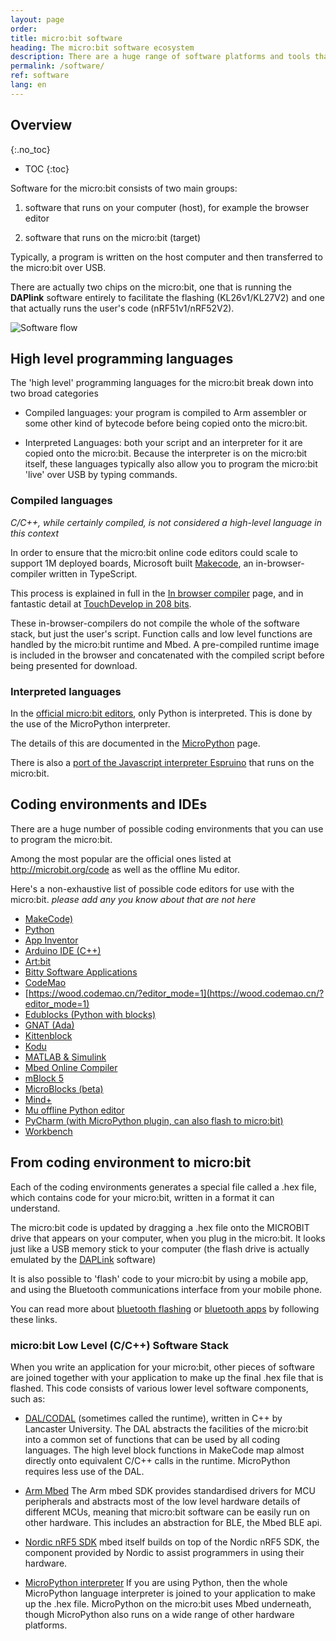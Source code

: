 ```yaml
---
layout: page
order:
title: micro:bit software
heading: The micro:bit software ecosystem
description: There are a huge range of software platforms and tools that make the micro:bit work as well as it does. This page outlines what they are and redirects you to more detailed explanations of the different projects.
permalink: /software/
ref: software
lang: en
---
```


## Overview
{:.no_toc}

* TOC
{:toc}

Software for the micro:bit consists of two main groups:
1. software that runs on your computer (host), for example the browser editor

2. software that runs on the micro:bit (target)

Typically, a program is written on the host computer and then transferred to
the micro:bit over USB. 

There are actually two chips on the
micro:bit, one that is running the **DAPlink** software entirely to facilitate the flashing (KL26<span class="v1">v1</span>/KL27<span class="v2">V2</span>) and one that actually runs the user's code (nRF51<span class="v1">v1</span>/nRF52<span class="v2">V2</span>).

![Software flow](/docs/software/assets/software-program.svg)


## High level programming languages

The 'high level' programming languages for the micro:bit break down into
two broad categories

* Compiled languages: your program is compiled to Arm assembler or some other kind of bytecode before being copied onto the micro:bit.

* Interpreted Languages: both your script and an interpreter for it are copied onto the micro:bit. Because the interpreter is on the micro:bit itself, these languages typically also allow you to program the micro:bit 'live' over USB by typing commands.

### Compiled languages

*C/C++, while certainly compiled, is not considered a high-level language in this context*

In order to ensure that the micro:bit online code editors could scale to support 1M deployed boards, Microsoft built [Makecode](https://makecode.microbit.org), an in-browser-compiler written in TypeScript.

This process is explained in full in the [In browser compiler](/software/in_browser_compiler) page, and in fantastic detail at [TouchDevelop in 208 bits](https://www.touchdevelop.com/docs/touch-develop-in-208-bits).

These in-browser-compilers do not compile the whole of the software stack,
but just the user's script. Function calls and low level functions are
handled by the micro:bit runtime and Mbed. A pre-compiled runtime image is
included in the browser and concatenated with the compiled script before
being presented for download.

### Interpreted languages

In the [official micro:bit editors](https://microbit.org/code), only Python is interpreted. This is done by the use of the MicroPython interpreter.

The details of this are documented in the [MicroPython](/software/micropython) page.

There is also a [port of the Javascript interpreter Espruino](http://www.espruino.com/MicroBit) that runs on the micro:bit.

## Coding environments and IDEs

There are a huge number of possible coding environments that you can use
to program the micro:bit.

Among the most popular are the official ones listed at http://microbit.org/code as well as the offline Mu editor.

Here's a non-exhaustive list of possible code editors for use with the micro:bit. *please add any you know about that are not here*

* [MakeCode)](https://makecode.microbit.org)
* [Python](https://python.microbit.org)
* [App Inventor](http://iot.appinventor.mit.edu/#/microbit/microbitintro)
* [Arduino IDE (C++)](https://learn.adafruit.com/use-micro-bit-with-arduino/overview)
* [Art:bit](https://kidscodejeunesse.org/artbit)
* [Bitty Software Applications](https://bittysoftware.blogspot.com/p/applications.html)
* [CodeMao](https://ide.codemao.cn/)
* [https://wood.codemao.cn/?editor_mode=1](https://wood.codemao.cn/?editor_mode=1)
* [Edublocks (Python with blocks)](https://app.edublocks.org/#MicroBit)
* [GNAT (Ada)](https://github.com/AdaCore/Ada_Drivers_Library/tree/master/examples/MicroBit)
* [Kittenblock](https://www.kittenbot.cc/pages/software)
* [Kodu](https://www.kodugamelab.com/resources/bbc-microbit/)
* [MATLAB & Simulink](https://uk.mathworks.com/academia/highschool/courseware/microbit.html)
* [Mbed Online Compiler](http://developer.mbed.org/platforms/Microbit)
* [mBlock 5](https://www.makeblock.com/software/mblock5)
* [MicroBlocks (beta)](http://microblocks.fun/)
* [Mind+](http://mindplus.cc/)
* [Mu offline Python editor](http://codewith.mu/)
* [PyCharm (with MicroPython plugin, can also flash to micro:bit)](https://plugins.jetbrains.com/plugin/9777-micropython)
* [Workbench](https://edu.workbencheducation.com/partners/microbit)


## From coding environment to micro:bit

Each of the coding environments generates a special file called a .hex file, which
contains code for your micro:bit, written in a format it can understand.

The micro:bit code is updated by dragging a .hex file onto the MICROBIT drive
that appears on your computer, when you plug in the micro:bit. It looks just like a
USB memory stick to your computer (the flash drive is actually emulated
  by the [DAPLink](/software/daplink-interface) software)

It is also possible to 'flash' code to your micro:bit by using a mobile app,
and using the Bluetooth communications interface from your mobile phone.

You can read more about [bluetooth flashing](/bluetooth/profile) or
[bluetooth apps](/bluetooth/apps-and-examples) by following these links.

### micro:bit Low Level (C/C++) Software Stack

When you write an application for your micro:bit, other pieces of software are
joined together with your application to make up the final .hex file that is
flashed. This code consists of various lower level software components, such as:

* [DAL/CODAL](./runtime/) (sometimes called the runtime), written in C++ by Lancaster University. The DAL abstracts the
facilities of the micro:bit into a common set of functions that can be used
by all coding languages. The high level block functions in MakeCode map almost directly onto equivalent C/C++ calls in the runtime. MicroPython requires less use of the DAL.

* [Arm Mbed](./runtime/) The Arm mbed SDK  provides standardised drivers for MCU peripherals and abstracts most of the low level hardware details of different MCUs, meaning that micro:bit software can be easily run on other hardware. This
includes an abstraction for BLE, the Mbed BLE api.

* [Nordic nRF5 SDK](./runtime/#nordic-nrf5-sdk) mbed itself builds on top of the
Nordic nRF5 SDK, the component provided by Nordic to assist programmers in using their hardware.

* [MicroPython interpreter](./micropython) If you are using Python, then the whole MicroPython language interpreter is joined to your application to make up the .hex file. MicroPython on the micro:bit uses Mbed underneath, though MicroPython also runs on a wide range of other hardware platforms.
